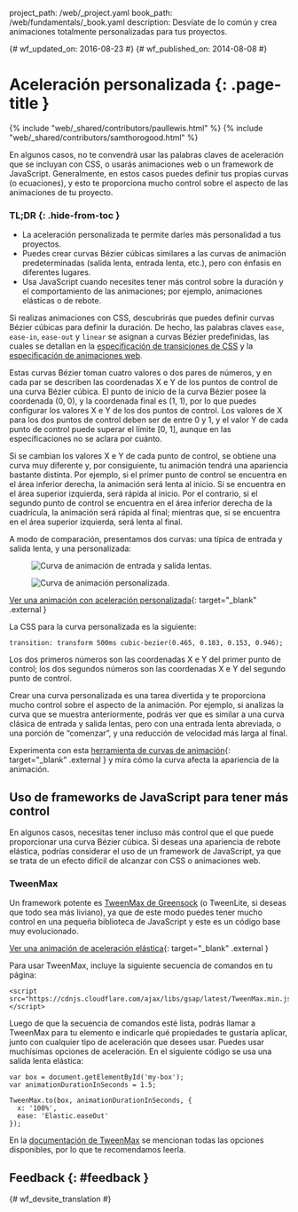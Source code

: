 project_path: /web/_project.yaml book_path: /web/fundamentals/_book.yaml description: Desvíate de lo común y crea animaciones totalmente personalizadas para tus proyectos.

{# wf_updated_on: 2016-08-23 #} {# wf_published_on: 2014-08-08 #}

# Aceleración personalizada {: .page-title }

{% include "web/_shared/contributors/paullewis.html" %} {% include "web/_shared/contributors/samthorogood.html" %}

En algunos casos, no te convendrá usar las palabras claves de aceleración que se incluyan con CSS, o usarás animaciones web o un framework de JavaScript. Generalmente, en estos casos puedes definir tus propias curvas (o ecuaciones), y esto te proporciona mucho control sobre el aspecto de las animaciones de tu proyecto.

### TL;DR {: .hide-from-toc }

* La aceleración personalizada te permite darles más personalidad a tus proyectos.
* Puedes crear curvas Bézier cúbicas similares a las curvas de animación predeterminadas (salida lenta, entrada lenta, etc.), pero con énfasis en diferentes lugares.
* Usa JavaScript cuando necesites tener más control sobre la duración y el comportamiento de las animaciones; por ejemplo, animaciones elásticas o de rebote.

Si realizas animaciones con CSS, descubrirás que puedes definir curvas Bézier cúbicas para definir la duración. De hecho, las palabras claves `ease`, `ease-in`, `ease-out` y `linear` se asignan a curvas Bézier predefinidas, las cuales se detallan en la [especificación de transiciones de CSS](http://www.w3.org/TR/css3-transitions/) y la [especificación de animaciones web](https://w3c.github.io/web-animations/#scaling-using-a-cubic-bezier-curve).

Estas curvas Bézier toman cuatro valores o dos pares de números, y en cada par se describen las coordenadas X e Y de los puntos de control de una curva Bézier cúbica. El punto de inicio de la curva Bézier posee la coordenada (0, 0), y la coordenada final es (1, 1), por lo que puedes configurar los valores X e Y de los dos puntos de control. Los valores de X para los dos puntos de control deben ser de entre 0 y 1, y el valor Y de cada punto de control puede superar el límite [0, 1], aunque en las especificaciones no se aclara por cuánto.

Si se cambian los valores X e Y de cada punto de control, se obtiene una curva muy diferente y, por consiguiente, tu animación tendrá una apariencia bastante distinta. Por ejemplo, si el primer punto de control se encuentra en el área inferior derecha, la animación será lenta al inicio. Si se encuentra en el área superior izquierda, será rápida al inicio. Por el contrario, si el segundo punto de control se encuentra en el área inferior derecha de la cuadrícula, la animación será rápida al final; mientras que, si se encuentra en el área superior izquierda, será lenta al final.

A modo de comparación, presentamos dos curvas: una típica de entrada y salida lenta, y una personalizada:

<div class="attempt-left">
  <figure>
    <img src="images/ease-in-out-markers.png" alt="Curva de animación de entrada y salida lentas." />
  </figure>
</div>

<div class="attempt-right">
  <figure>
    <img src="images/custom.png" alt="Curva de animación personalizada." />
  </figure>
</div>

[Ver una animación con aceleración personalizada](https://googlesamples.github.io/web-fundamentals/fundamentals/design-and-ux/animations/box-move-custom-curve.html){: target="_blank" .external }

La CSS para la curva personalizada es la siguiente:

    transition: transform 500ms cubic-bezier(0.465, 0.183, 0.153, 0.946);
    

Los dos primeros números son las coordenadas X e Y del primer punto de control; los dos segundos números son las coordenadas X e Y del segundo punto de control.

Crear una curva personalizada es una tarea divertida y te proporciona mucho control sobre el aspecto de la animación. Por ejemplo, si analizas la curva que se muestra anteriormente, podrás ver que es similar a una curva clásica de entrada y salida lentas, pero con una entrada lenta abreviada, o una porción de “comenzar”, y una reducción de velocidad más larga al final.

Experimenta con esta [herramienta de curvas de animación](https://googlesamples.github.io/web-fundamentals/fundamentals/design-and-ux/animations/curve-playground.html){: target="_blank" .external } y mira cómo la curva afecta la apariencia de la animación.

## Uso de frameworks de JavaScript para tener más control

En algunos casos, necesitas tener incluso más control que el que puede proporcionar una curva Bézier cúbica. Si deseas una apariencia de rebote elástica, podrías considerar el uso de un framework de JavaScript, ya que se trata de un efecto difícil de alcanzar con CSS o animaciones web.

### TweenMax

Un framework potente es [TweenMax de Greensock](https://github.com/greensock/GreenSock-JS/tree/master/src/minified) (o TweenLite, si deseas que todo sea más liviano), ya que de este modo puedes tener mucho control en una pequeña biblioteca de JavaScript y este es un código base muy evolucionado.

[Ver una animación de aceleración elástica](https://googlesamples.github.io/web-fundamentals/fundamentals/design-and-ux/animations/box-move-elastic.html){: target="_blank" .external }

Para usar TweenMax, incluye la siguiente secuencia de comandos en tu página:

    <script src="https://cdnjs.cloudflare.com/ajax/libs/gsap/latest/TweenMax.min.js"></script>
    

Luego de que la secuencia de comandos esté lista, podrás llamar a TweenMax para tu elemento e indicarle qué propiedades te gustaría aplicar, junto con cualquier tipo de aceleración que desees usar. Puedes usar muchísimas opciones de aceleración. En el siguiente código se usa una salida lenta elástica:

    var box = document.getElementById('my-box');
    var animationDurationInSeconds = 1.5;
    
    TweenMax.to(box, animationDurationInSeconds, {
      x: '100%',
      ease: 'Elastic.easeOut'
    });
    

En la [documentación de TweenMax](https://greensock.com/docs/#/HTML5/GSAP/TweenMax/) se mencionan todas las opciones disponibles, por lo que te recomendamos leerla.

## Feedback {: #feedback }

{# wf_devsite_translation #}